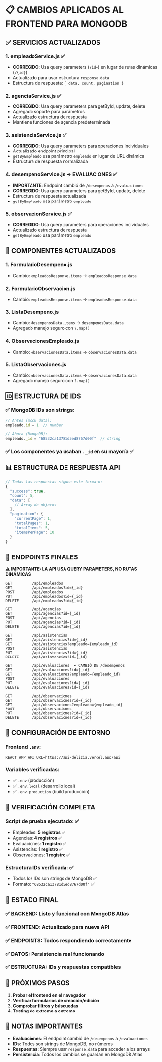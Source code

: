 # 📋 CAMBIOS APLICADOS AL FRONTEND PARA MONGODB

## ✅ SERVICIOS ACTUALIZADOS

### 1. **empleadoService.js** ✅
- **CORREGIDO**: Usa query parameters (`?id=`) en lugar de rutas dinámicas (`/{id}`)
- Actualizado para usar estructura `response.data`
- Estructura de respuesta: `{ data, count, pagination }`

### 2. **agenciaService.js** ✅
- **CORREGIDO**: Usa query parameters para getById, update, delete
- Agregado soporte para parámetros
- Actualizado estructura de respuesta
- Mantiene funciones de agencia predeterminada

### 3. **asistenciaService.js** ✅
- **CORREGIDO**: Usa query parameters para operaciones individuales
- Actualizado endpoint principal
- `getByEmpleado` usa parámetro `empleado` en lugar de URL dinámica
- Estructura de respuesta normalizada

### 4. **desempenoService.js** → **EVALUACIONES** ✅
- **IMPORTANTE**: Endpoint cambió de `/desempenos` a `/evaluaciones`
- **CORREGIDO**: Usa query parameters para getById, update, delete
- Estructura de respuesta actualizada
- `getByEmpleado` usa parámetro `empleado`

### 5. **observacionService.js** ✅
- **CORREGIDO**: Usa query parameters para operaciones individuales
- Actualizado estructura de respuesta
- `getByEmpleado` usa parámetro `empleado`

## 🔄 COMPONENTES ACTUALIZADOS

### 1. **FormularioDesempeno.js**
- Cambio: `empleadosResponse.items` → `empleadosResponse.data`

### 2. **FormularioObservacion.js**
- Cambio: `empleadosResponse.items` → `empleadosResponse.data`

### 3. **ListaDesempeno.js**
- Cambio: `desempenosData.items` → `desempenosData.data`
- Agregado manejo seguro con `?.map()`

### 4. **ObservacionesEmpleado.js**
- Cambio: `observacionesData.items` → `observacionesData.data`

### 5. **ListaObservaciones.js**
- Cambio: `observacionesData.items` → `observacionesData.data`
- Agregado manejo seguro con `?.map()`

## 🆔 ESTRUCTURA DE IDS

### ✅ MongoDB IDs son strings:
```javascript
// Antes (mock data):
empleado.id = 1  // number

// Ahora (MongoDB):
empleado._id = "68532ca13781d5ed8767d00f"  // string
```

### ✅ Los componentes ya usaban `._id` en su mayoría ✅

## 📊 ESTRUCTURA DE RESPUESTA API

```javascript
// Todas las respuestas siguen este formato:
{
  "success": true,
  "count": 5,
  "data": [
    // Array de objetos
  ],
  "pagination": {
    "currentPage": 1,
    "totalPages": 1,
    "totalItems": 5,
    "itemsPerPage": 10
  }
}
```

## 🔗 ENDPOINTS FINALES

**⚠️ IMPORTANTE: LA API USA QUERY PARAMETERS, NO RUTAS DINÁMICAS**

```
GET         /api/empleados
GET         /api/empleados?id={_id}
POST        /api/empleados
PUT         /api/empleados?id={_id}
DELETE      /api/empleados?id={_id}

GET         /api/agencias  
GET         /api/agencias?id={_id}
POST        /api/agencias
PUT         /api/agencias?id={_id}
DELETE      /api/agencias?id={_id}

GET         /api/asistencias
GET         /api/asistencias?id={_id}
GET         /api/asistencias?empleado={empleado_id}
POST        /api/asistencias
PUT         /api/asistencias?id={_id}
DELETE      /api/asistencias?id={_id}

GET         /api/evaluaciones  ← CAMBIÓ DE /desempenos
GET         /api/evaluaciones?id={_id}
GET         /api/evaluaciones?empleado={empleado_id}
POST        /api/evaluaciones
PUT         /api/evaluaciones?id={_id}
DELETE      /api/evaluaciones?id={_id}

GET         /api/observaciones
GET         /api/observaciones?id={_id}
GET         /api/observaciones?empleado={empleado_id}
POST        /api/observaciones
PUT         /api/observaciones?id={_id}
DELETE      /api/observaciones?id={_id}
```

## 🎯 CONFIGURACIÓN DE ENTORNO

### Frontend `.env`:
```
REACT_APP_API_URL=https://api-delizia.vercel.app/api
```

### Variables verificadas:
- ✅ `.env` (producción)
- ✅ `.env.local` (desarrollo local)
- ✅ `.env.production` (build producción)

## 🧪 VERIFICACIÓN COMPLETA

### Script de prueba ejecutado: ✅
- Empleados: **5 registros** ✅
- Agencias: **4 registros** ✅  
- Evaluaciones: **1 registro** ✅
- Asistencias: **1 registro** ✅
- Observaciones: **1 registro** ✅

### Estructura IDs verificada: ✅
- Todos los IDs son strings de MongoDB ✅
- Formato: `"68532ca13781d5ed8767d00f"` ✅

## 🚀 ESTADO FINAL

### ✅ **BACKEND**: Listo y funcional con MongoDB Atlas
### ✅ **FRONTEND**: Actualizado para nueva API
### ✅ **ENDPOINTS**: Todos respondiendo correctamente
### ✅ **DATOS**: Persistencia real funcionando
### ✅ **ESTRUCTURA**: IDs y respuestas compatibles

## 🎯 PRÓXIMOS PASOS

1. **Probar el frontend en el navegador**
2. **Verificar formularios de creación/edición**
3. **Comprobar filtros y búsquedas**
4. **Testing de extremo a extremo**

## 📝 NOTAS IMPORTANTES

- **Evaluaciones**: El endpoint cambió de `/desempenos` a `/evaluaciones`
- **IDs**: Todos son strings de MongoDB, no números
- **Respuestas**: Siempre usar `response.data` para acceder a los arrays
- **Persistencia**: Todos los cambios se guardan en MongoDB Atlas
